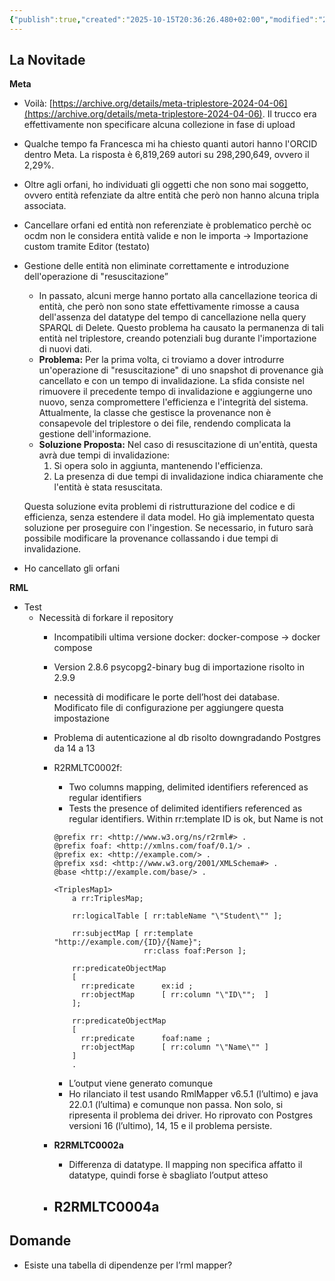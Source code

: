 ```yaml
---
{"publish":true,"created":"2025-10-15T20:36:26.480+02:00","modified":"2025-10-15T19:36:37.000+02:00","cssclasses":""}
---
```



## La Novitade

**Meta**

- Voilà: [https://archive.org/details/meta-triplestore-2024-04-06](https://archive.org/details/meta-triplestore-2024-04-06). Il trucco era effettivamente non specificare alcuna collezione in fase di upload
- Qualche tempo fa Francesca mi ha chiesto quanti autori hanno l'ORCID dentro Meta. La risposta è 6,819,269 autori su 298,290,649, ovvero il 2,29%.
- Oltre agli orfani, ho individuati gli oggetti che non sono mai soggetto, ovvero entità refenziate da altre entità che però non hanno alcuna tripla associata.
- Cancellare orfani ed entità non referenziate è problematico perchè oc ocdm non le considera entità valide e non le importa → Importazione custom tramite Editor (testato)
- Gestione delle entità non eliminate correttamente e introduzione dell'operazione di "resuscitazione”
    - In passato, alcuni merge hanno portato alla cancellazione teorica di entità, che però non sono state effettivamente rimosse a causa dell'assenza del datatype del tempo di cancellazione nella query SPARQL di Delete. Questo problema ha causato la permanenza di tali entità nel triplestore, creando potenziali bug durante l'importazione di nuovi dati.
    - **Problema:**
    Per la prima volta, ci troviamo a dover introdurre un'operazione di "resuscitazione" di uno snapshot di provenance già cancellato e con un tempo di invalidazione. La sfida consiste nel rimuovere il precedente tempo di invalidazione e aggiungerne uno nuovo, senza compromettere l'efficienza e l'integrità del sistema. Attualmente, la classe che gestisce la provenance non è consapevole del triplestore o dei file, rendendo complicata la gestione dell'informazione.
    - **Soluzione Proposta:**
    Nel caso di resuscitazione di un'entità, questa avrà due tempi di invalidazione:
        1. Si opera solo in aggiunta, mantenendo l'efficienza.
        2. La presenza di due tempi di invalidazione indica chiaramente che l'entità è stata resuscitata.
        
	Questa soluzione evita problemi di ristrutturazione del codice e di efficienza, senza estendere il data model. Ho già implementato questa soluzione per proseguire con l'ingestion. Se necessario, in futuro sarà possibile modificare la provenance collassando i due tempi di invalidazione.
        
- Ho cancellato gli orfani

**RML**

- Test
    - Necessità di forkare il repository
        - Incompatibili ultima versione docker: docker-compose → docker compose
        - Version 2.8.6  psycopg2-binary bug di importazione risolto in 2.9.9
        - necessità di modificare le porte dell’host dei database. Modificato file di configurazione per aggiungere questa impostazione
        - Problema di autenticazione al db risolto downgradando Postgres da 14 a 13
        - R2RMLTC0002f:
            - Two columns mapping, delimited identifiers referenced as regular identifiers
            - Tests the presence of delimited identifiers referenced as regular identifiers. Within rr:template ID is ok, but Name is not
            
            ```turtle
            @prefix rr: <http://www.w3.org/ns/r2rml#> .
            @prefix foaf: <http://xmlns.com/foaf/0.1/> .
            @prefix ex: <http://example.com/> .
            @prefix xsd: <http://www.w3.org/2001/XMLSchema#> .
            @base <http://example.com/base/> .
            
            <TriplesMap1>
                a rr:TriplesMap;
                
                rr:logicalTable [ rr:tableName "\"Student\"" ];
            
                rr:subjectMap [ rr:template "http://example.com/{ID}/{Name}";
                                rr:class foaf:Person ];
            
                rr:predicateObjectMap
                [ 
                  rr:predicate		ex:id ; 
                  rr:objectMap		[ rr:column "\"ID\"";  ]
                ];
            
                rr:predicateObjectMap
                [ 
                  rr:predicate		foaf:name ; 
                  rr:objectMap		[ rr:column "\"Name\"" ]
            	]
                .
            ```
            
            - L’output viene generato comunque
            - Ho rilanciato il test usando RmlMapper v6.5.1 (l’ultimo) e java 22.0.1 (l’ultima) e comunque non passa. Non solo, si ripresenta il problema dei driver. Ho riprovato con Postgres versioni 16 (l’ultimo), 14, 15 e il problema persiste.
        - **R2RMLTC0002a**
            - Differenza di datatype. Il mapping non specifica affatto il datatype, quindi forse è sbagliato l’output atteso
        - R2RMLTC0004a
            - 

## Domande

- Esiste una tabella di dipendenze per l’rml mapper?